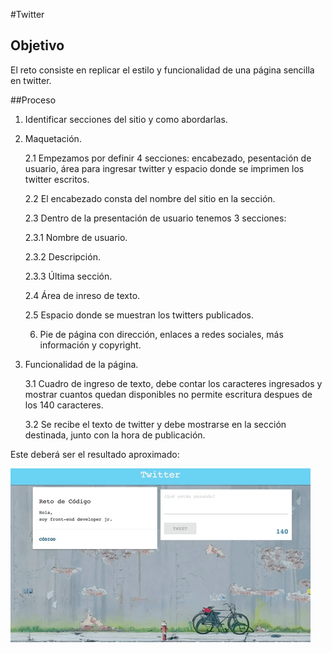 #Twitter 

## Objetivo

El reto consiste en replicar el estilo y funcionalidad de una página sencilla en twitter. 


##Proceso
 
1. Identificar secciones del sitio y como abordarlas.

2. Maquetación. 

	2.1 Empezamos por definir 4 secciones: encabezado, pesentación de usuario, área para ingresar twitter y espacio donde se imprimen los twitter escritos.  

	2.2 El encabezado consta del nombre del sitio en la sección. 

	2.3 Dentro de la presentación de usuario tenemos 3 secciones: 
	  
	  2.3.1  Nombre de usuario.

	  2.3.2  Descripción.

	  2.3.3  Última sección. 

	2.4 Área de inreso de texto. 

	2.5 Espacio donde se muestran los twitters publicados. 

	  
	6. Pie de página con dirección, enlaces a redes sociales, más información y copyright. 

3. Funcionalidad de la página. 

	3.1 Cuadro de ingreso de texto, debe contar los caracteres ingresados y mostrar cuantos quedan disponibles no permite escritura despues de los 140 caracteres. 

	3.2 Se recibe el texto de twitter y debe mostrarse en la sección destinada, junto con la hora de publicación. 

Este deberá ser el resultado aproximado: 

![Muestra de sitio](assets/images/giphy.gif)

